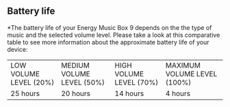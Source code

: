 ## Battery life

*The battery life of your Energy Music Box 9 depends on the the type of music and the selected volume level. Please take a look at this comparative table to see more information about the approximate battery life of your device:

|  |  |  |  |
|:-------|:-------|:-------|:-------|
| LOW VOLUME LEVEL (20%) | MEDIUM VOLUME LEVEL (50%) | HIGH VOLUME LEVEL (70%) | MAXIMUM VOLUME LEVEL (100%) | <br>
| 25 hours | 20 hours | 14 hours | 4 hours | <br>


<br><br/>
